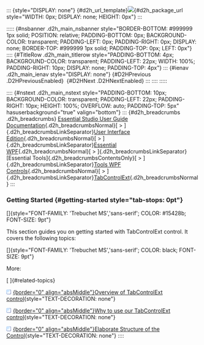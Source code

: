 ::: {style="DISPLAY: none"}
[](ms-xhelp:///?Id=d2h_url_template){#d2h_url_template}![](!package_url!){#d2h_package_url style="WIDTH: 0px; DISPLAY: none; HEIGHT: 0px"}
:::

::::: {#nsbanner .d2h_main_nsbanner style="BORDER-BOTTOM: #999999 1px solid; POSITION: relative; PADDING-BOTTOM: 0px; BACKGROUND-COLOR: transparent; PADDING-LEFT: 0px; PADDING-RIGHT: 0px; DISPLAY: none; BORDER-TOP: #999999 1px solid; PADDING-TOP: 0px; LEFT: 0px"}
:::: {#TitleRow .d2h_main_titlerow style="PADDING-BOTTOM: 4px; BACKGROUND-COLOR: transparent; PADDING-LEFT: 22px; WIDTH: 100%; PADDING-RIGHT: 10px; DISPLAY: none; PADDING-TOP: 4px"}
::: {#ienav .d2h_main_ienav style="DISPLAY: none"}
[](ms-xhelp:///?Id=c4cdb360-4410-4bc7-8e30-d122dfbadf49){#D2HPrevious .D2HPreviousEnabled}  [](ms-xhelp:///?Id=11251628-c6c3-4b75-90f1-f2c40e4d82c5){#D2HNext .D2HNextEnabled}
:::
::::
:::::

:::: {#nstext .d2h_main_nstext style="PADDING-BOTTOM: 10px; BACKGROUND-COLOR: transparent; PADDING-LEFT: 22px; PADDING-RIGHT: 10px; HEIGHT: 100%; OVERFLOW: auto; PADDING-TOP: 5px" hasuserbackground="true" valign="bottom"}
::: {#d2h_breadcrumbs .d2h_breadcrumbs}
[Essential Studio User Guide Documentation](ms-xhelp:///?Id=12457748-09e3-4d74-a240-8e049cedf030){.d2h_breadcrumbsNormal}[ \> ]{.d2h_breadcrumbsLinkSeparator}[User Interface Edition](ms-xhelp:///?Id=c29296b7-531c-413b-a0ec-488ca1f7f669){.d2h_breadcrumbsNormal}[ \> ]{.d2h_breadcrumbsLinkSeparator}[Essential WPF](ms-xhelp:///?Id=7f4f82c5-151c-4262-94d0-75c4626c77bc){.d2h_breadcrumbsNormal}[ \> ]{.d2h_breadcrumbsLinkSeparator}[Essential Tools]{.d2h_breadcrumbsContentsOnly}[ \> ]{.d2h_breadcrumbsLinkSeparator}[Tools WPF Controls](ms-xhelp:///?Id=2ea58a12-9426-4a63-96b4-89eb80232c2c){.d2h_breadcrumbsNormal}[ \> ]{.d2h_breadcrumbsLinkSeparator}[TabControlExt](ms-xhelp:///?Id=c4cdb360-4410-4bc7-8e30-d122dfbadf49){.d2h_breadcrumbsNormal}
:::

### Getting Started {#getting-started style="tab-stops: 0pt"}

[]{style="FONT-FAMILY: 'Trebuchet MS','sans-serif'; COLOR: #15428b; FONT-SIZE: 9pt"} 

This section guides you on getting started with TabControlExt control. It covers the following topics:

[]{style="FONT-FAMILY: 'Trebuchet MS','sans-serif'; COLOR: black; FONT-SIZE: 9pt"} 

More:

[ ]{#related-topics}

[![](button.gif){border="0" align="absMiddle"}Overview of TabControlExt control](ms-xhelp:///?Id=73bda69d-19cf-43bc-be89-5bcefeda29c0){style="TEXT-DECORATION: none"}

[![](button.gif){border="0" align="absMiddle"}Why to use our TabControlExt control](ms-xhelp:///?Id=090fff47-63e2-4cd4-8897-31af473a087b){style="TEXT-DECORATION: none"}

[![](button.gif){border="0" align="absMiddle"}Elaborate Structure of the Control](ms-xhelp:///?Id=bc0c0130-52bd-4241-8f71-5794f550d157){style="TEXT-DECORATION: none"}
::::
